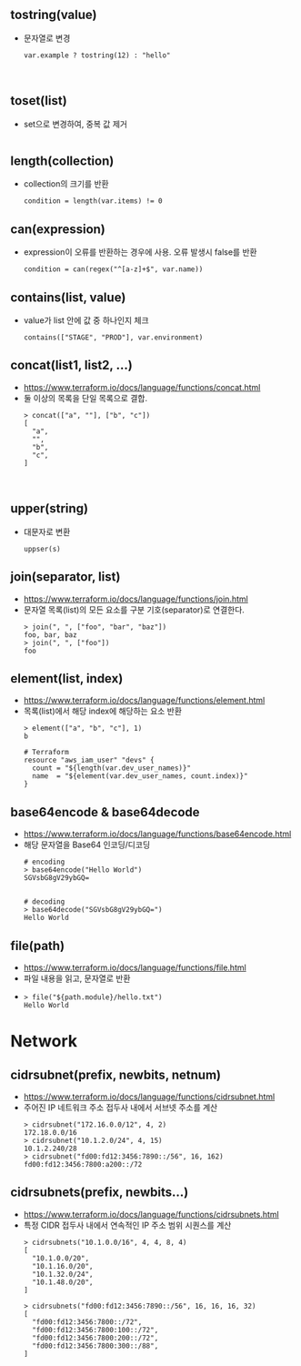 ## tostring(value)
* 문자열로 변경
  ```
  var.example ? tostring(12) : "hello"
  ```
</br>

## toset(list)
* set으로 변경하여, 중복 값 제거
    ```

    ```


## length(collection)
* collection의 크기를 반환
    ```
    condition = length(var.items) != 0
    ```

## can(expression)
* expression이 오류를 반환하는 경우에 사용. 오류 발생시 false를 반환
    ```
    condition = can(regex("^[a-z]+$", var.name))
    ```



## contains(list, value)
* value가 list 안에 값 중 하나인지 체크
    ```
    contains(["STAGE", "PROD"], var.environment)
    ```


## concat(list1, list2, ...)
* https://www.terraform.io/docs/language/functions/concat.html
* 둘 이상의 목록을 단일 목록으로 결합.
    ```
    > concat(["a", ""], ["b", "c"])
    [
      "a",
      "",
      "b",
      "c",
    ]
    ```
</br>

## upper(string)
* 대문자로 변환
    ```
    uppser(s)
    ```


## join(separator, list)
* https://www.terraform.io/docs/language/functions/join.html
* 문자열 목록(list)의 모든 요소를 구분 기호(separator)로 연결한다.
    ```
    > join(", ", ["foo", "bar", "baz"])
    foo, bar, baz
    > join(", ", ["foo"])
    foo
    ```


 ## element(list, index)
* https://www.terraform.io/docs/language/functions/element.html
* 목록(list)에서 해당 index에 해당하는 요소 반환
    ```
    > element(["a", "b", "c"], 1)
    b

    # Terraform
    resource "aws_iam_user" "devs" {
      count = "${length(var.dev_user_names)}"
      name  = "${element(var.dev_user_names, count.index)}"
    }
    ```


## base64encode & base64decode
* https://www.terraform.io/docs/language/functions/base64encode.html
* 해당 문자열을 Base64 인코딩/디코딩
  ```
  # encoding
  > base64encode("Hello World")
  SGVsbG8gV29ybGQ=


  # decoding
  > base64decode("SGVsbG8gV29ybGQ=")
  Hello World
  ```


## file(path)
* https://www.terraform.io/docs/language/functions/file.html
* 파일 내용을 읽고, 문자열로 반환
* 
  ```
  > file("${path.module}/hello.txt")
  Hello World
  ``` 


# Network
## cidrsubnet(prefix, newbits, netnum)
* https://www.terraform.io/docs/language/functions/cidrsubnet.html
* 주어진 IP 네트워크 주소 접두사 내에서 서브넷 주소를 계산
  ```
  > cidrsubnet("172.16.0.0/12", 4, 2)
  172.18.0.0/16
  > cidrsubnet("10.1.2.0/24", 4, 15)
  10.1.2.240/28
  > cidrsubnet("fd00:fd12:3456:7890::/56", 16, 162)
  fd00:fd12:3456:7800:a200::/72
  ```

## cidrsubnets(prefix, newbits...)
* https://www.terraform.io/docs/language/functions/cidrsubnets.html
* 특정 CIDR 접두사 내에서 연속적인 IP 주소 범위 시퀀스를 계산
  ```
  > cidrsubnets("10.1.0.0/16", 4, 4, 8, 4)
  [
    "10.1.0.0/20",
    "10.1.16.0/20",
    "10.1.32.0/24",
    "10.1.48.0/20",
  ]

  > cidrsubnets("fd00:fd12:3456:7890::/56", 16, 16, 16, 32)
  [
    "fd00:fd12:3456:7800::/72",
    "fd00:fd12:3456:7800:100::/72",
    "fd00:fd12:3456:7800:200::/72",
    "fd00:fd12:3456:7800:300::/88",
  ]
  ```

